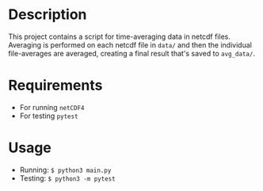 # Description
This project contains a script for time-averaging data in netcdf files.  Averaging is performed on each netcdf file in `data/` and then the individual file-averages are averaged, creating a final result that's saved to `avg_data/`.

# Requirements
- For running `netCDF4`
- For testing `pytest`

# Usage
- Running: `$ python3 main.py`
- Testing: `$ python3 -m pytest`




